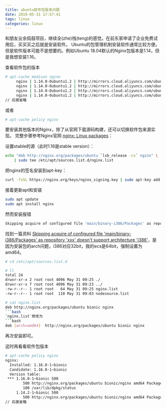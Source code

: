 ```yaml
---
title: ubuntu软件包版本问题
date: 2019-05-31 17:57:41
tags: linux
categories: linux
---
```


和朋友业余捣鼓项目，继续全(zhe)栈(teng)的感觉。在前东家申请了企业免费试用后，买买买之后就是安装软件。
Ubuntu的包管理机制安装软件通常比较方便。但是软件版本可能不是想要的。例如Ubuntu 18.04默认的Nginx包版本是1.14，但是我想安装1.16。

查看软件包的版本

<!-- more -->
```bash
# apt-cache madison nginx
     nginx | 1.14.0-0ubuntu1.2 | http://mirrors.cloud.aliyuncs.com/ubuntu bionic-updates/main amd64 Packages
     nginx | 1.14.0-0ubuntu1.2 | http://mirrors.cloud.aliyuncs.com/ubuntu bionic-updates/main i386 Packages
     nginx | 1.14.0-0ubuntu1.2 | http://mirrors.cloud.aliyuncs.com/ubuntu bionic-security/main amd64 Packages
     nginx | 1.14.0-0ubuntu1.2 | http://mirrors.cloud.aliyuncs.com/ubuntu bionic-security/main i386 Packages
// 后面省略 
```
或者
```bash
# apt-cache policy nginx
```

要安装其他版本的Nginx，除了从官网下载源码构建，还可以切换软件包来源实现。
完整步骤参考Nginx官网 [nginx: Linux packages](https://nginx.org/en/linux_packages.html#Ubuntu)： 

设置stable的源（此时1.16是stable version）：
```bash
echo "deb http://nginx.org/packages/ubuntu `lsb_release -cs` nginx" \
    | sudo tee /etc/apt/sources.list.d/nginx.list
```

把nginx的签名安装到apt-key：
```bash
curl -fsSL https://nginx.org/keys/nginx_signing.key | sudo apt-key add -
```

接着更新apt和安装
```bash
sudo apt update
sudo apt install nginx
```

然而安装报错
```bash
Skipping acquire of configured file 'main/binary-i386/Packages' as repository 'xxx' doesn't support architecture 'i386'
```

找到一篇资料 [Skipping acquire of configured file 'main/binary-i386/Packages' as repository 'xxx' doesn't support architecture 'i386'](https://askubuntu.com/questions/741410/skipping-acquire-of-configured-file-main-binary-i386-packages-as-repository-x)，是因为安装包的arch问题，i386对应32bit，我的ecs是64bit，强制设置为amd64。
```bash
# cd /etc/apt/sources.list.d

# ll 
total 24
drwxr-xr-x 2 root root 4096 May 31 09:25 ./
drwxr-xr-x 7 root root 4096 May 31 09:23 ../
-rw-r--r-- 1 root root   64 May 31 09:25 nginx.list
-rw-r--r-- 1 root root  110 May 31 09:03 nodesource.list

# cat nginx.list 
deb http://nginx.org/packages/ubuntu bionic nginx
```bash
`nginx.list`修改为
```bash
deb [arch=amd64]  http://nginx.org/packages/ubuntu bionic nginx
```
再次安装即可。

这时再看看软件包版本
```bash
# apt-cache policy nginx
nginx:
  Installed: 1.16.0-1~bionic
  Candidate: 1.16.0-1~bionic
  Version table:
 *** 1.16.0-1~bionic 500
        500 http://nginx.org/packages/ubuntu bionic/nginx amd64 Packages
        100 /var/lib/dpkg/status
     1.14.2-1~bionic 500
        500 http://nginx.org/packages/ubuntu bionic/nginx amd64 Packages
// 后面省略
```
